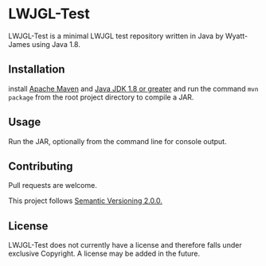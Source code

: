 # LWJGL-Test

LWJGL-Test is a minimal LWJGL test repository written in Java by Wyatt-James using Java 1.8.

## Installation

install [Apache Maven](https://maven.apache.org/) and [Java JDK 1.8 or greater](https://adoptopenjdk.net/) and run the
command `mvn package` from the root project directory to compile a JAR.

## Usage

Run the JAR, optionally from the command line for console output.

## Contributing

Pull requests are welcome.

This project follows [Semantic Versioning 2.0.0.](https://semver.org/)

## License

LWJGL-Test does not currently have a license and therefore falls under exclusive Copyright. A license may be added in
the future.
